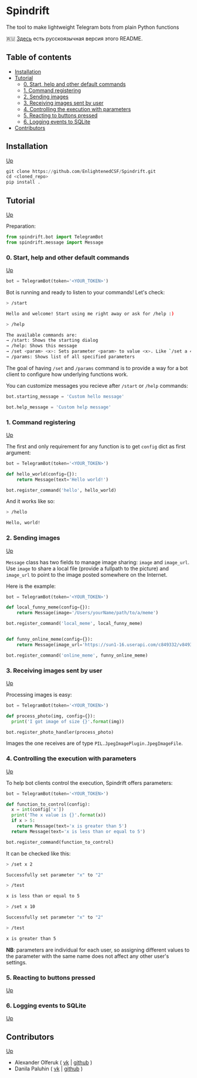 # Spindrift

The tool to make lightweight Telegram bots from plain Python functions

🇷🇺 [Здесь](#README_ru.md) есть русскоязычная версия этого README.

## Table of contents

* [Installation](#Installation)
* [Tutorial](#Tutorial)
  * [0. Start, help and other default commands](#0-Start-help-and-other-default-commands)
  * [1. Command registering](#1-Command-registering)
  * [2. Sending images](#2-Sending-images)
  * [3. Receiving images sent by user](#3-Receiving-images-sent-by-user)
  * [4. Controlling the execution with parameters](#4-Controlling-the-execution-with-parameters)
  * [5. Reacting to buttons pressed](#5-Reacting-to-buttons-pressed)
  * [6. Logging events to SQLite](#6-Logging-events-to-SQLite)
* [Contributors](#Contributors)

## Installation
[Up](#Table-of-contents)

```python
git clone https://github.com/EnlightenedCSF/Spindrift.git
cd <cloned_repo>
pip install .
```

## Tutorial
[Up](#Table-of-contents)

Preparation:
```python
from spindrift.bot import TelegramBot
from spindrift.message import Message
```

### 0. Start, help and other default commands
[Up](#Table-of-contents)

```python
bot = TelegramBot(token='<YOUR_TOKEN>')
```

Bot is running and ready to listen to your commands! Let's check:

```bash
> /start

Hello and welcome! Start using me right away or ask for /help :)

> /help

The available commands are:
→ /start: Shows the starting dialog
→ /help: Shows this message
→ /set <param> <x>: Sets parameter <param> to value <x>. Like `/set a 4`
→ /params: Shows list of all specified parameters
```

The goal of having `/set` and `/params` command is to provide a way for a bot client to configure how underlying functions work.

You can customize messages you recieve after `/start` or `/help` commands:

```python
bot.starting_message = 'Custom hello message'

bot.help_message = 'Custom help message'
```

### 1. Command registering
[Up](#Table-of-contents)

The first and only requirement for any function is to get `config` dict as first argument:

```python
bot = TelegramBot(token='<YOUR_TOKEN>')

def hello_world(config={}):
    return Message(text='Hello world!')

bot.register_command('hello', hello_world)
```

And it works like so:

```bash
> /hello

Hello, world!
```

### 2. Sending images
[Up](#Table-of-contents)

`Message` class has two fields to manage image sharing: `image` and `image_url`. Use `image` to share a local file (provide a fullpath to the picture) and `image_url` to point to the image posted somewhere on the Internet.

Here is the example:

```python
bot = TelegramBot(token='<YOUR_TOKEN>')

def local_funny_meme(config={}):
    return Message(image='/Users/yourName/path/to/a/meme')

bot.register_command('local_meme', local_funny_meme)


def funny_online_meme(config={}):
    return Message(image_url='https://sun1-16.userapi.com/c849332/v849332281/1207ee/tI9a_zqqY0U.jpg')

bot.register_command('online_meme', funny_online_meme)
```

### 3. Receiving images sent by user
[Up](#Table-of-contents)

Processing images is easy:

```python
bot = TelegramBot(token='<YOUR_TOKEN>')

def process_photo(img, config={}):
  print('I got image of size {}'.format(img))

bot.register_photo_handler(process_photo)
```

Images the one receives are of type `PIL.JpegImagePlugin.JpegImageFile`.

### 4. Controlling the execution with parameters
[Up](#Table-of-contents)

To help bot clients control the execution, Spindrift offers parameters:

```python
bot = TelegramBot(token='<YOUR_TOKEN>')

def function_to_control(config):
  x = int(config['x'])
  print('The x value is {}'.format(x))
  if x > 5:
    return Message(text='x is greater than 5')
  return Message(text='x is less than or equal to 5')

bot.register_command(function_to_control)
```

It can be checked like this:

```bash
> /set x 2

Successfully set parameter "x" to "2"

> /test

x is less than or equal to 5

> /set x 10

Successfully set parameter "x" to "2"

> /test

x is greater than 5
```

__NB__: parameters are individual for each user, so assigning different values to the parameter with the same name does not affect any other user's settings.

### 5. Reacting to buttons pressed
[Up](#Table-of-contents)

### 6. Logging events to SQLite
[Up](#Table-of-contents)

## Contributors
[Up](#Table-of-contents)

* Alexander Olferuk ( [vk](https://vk.com/a_olferuk) | [github](https://github.com/EnlightenedCSF) )
* Danila Paluhin ( [vk](https://vk.com/dpaluhin) | [github](https://github.com/Palushok) )
